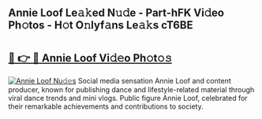 ## Annie Loof Le𝚊𝚔ed N𝚞𝚍e - Part-hFK Vi𝚍eo Ph𝚘tos - H𝚘t O𝚗lyf𝚊ns Le𝚊𝚔s cT6BE

# <h2><a href="http://hf162n.feru.top/?c=Annie+Loof">🔗 👉 🔴 Annie Loof Vi𝚍𝚎o Ph𝚘t𝚘𝚜</a></h2>

[![Annie Loof Nu𝚍𝚎s](https://i.imgur.com/0TWrTi3.gif)](http://hf162n.feru.top/?c=Annie+Loof)
Social media sensation Annie Loof and content producer, known for publishing dance and lifestyle-related material through viral dance trends and mini vlogs. Public figure Annie Loof, celebrated for their remarkable achievements and contributions to society. 
